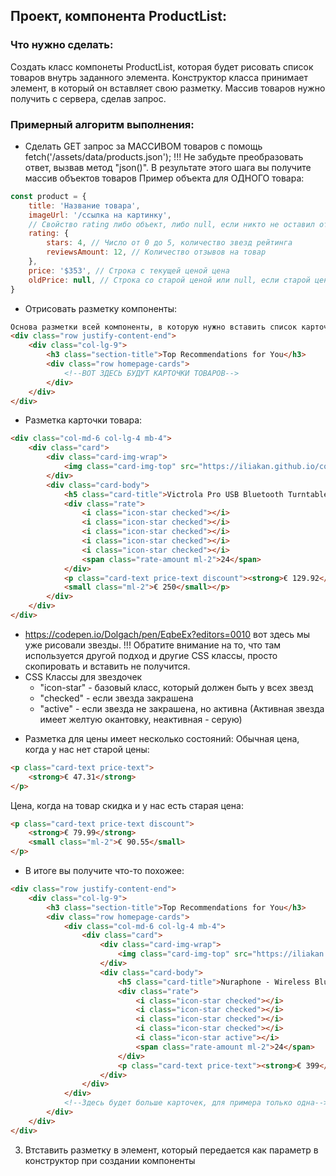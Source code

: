 ## Проект, компонента ProductList:

### Что нужно сделать:
Создать класс компонеты ProductList, которая будет рисовать список товаров внутрь заданного элемента.
Конструктор класса принимает элемент, в который он вставляет свою разметку. Массив товаров нужно получить с сервера, сделав запрос.

### Примерный алгоритм выполнения:

- Сделать GET запрос за МАССИВОМ товаров с помощь fetch('/assets/data/products.json'); !!! Не забудьте преобразовать ответ, вызвав метод "json()". В результате этого шага вы получите массив объектов товаров
Пример объекта для ОДНОГО товара:
```javascript
const product = {
    title: 'Название товара',
    imageUrl: '/ссылка на картинку',
    // Свойство rating либо объект, либо null, если никто не оставил отзыв
    rating: {
        stars: 4, // Число от 0 до 5, количество звезд рейтинга
        reviewsAmount: 12, // Количество отзывов на товар
    },
    price: '$353', // Строка с текущей ценой цена
    oldPrice: null, // Строка со старой ценой или null, если старой цены нет. Если старая цена есть, ее нужно показать
}
```

- Отрисовать разметку компоненты:
```html
Основа разметки всей компоненты, в которую нужно вставить список карточек:
<div class="row justify-content-end">
    <div class="col-lg-9">
        <h3 class="section-title">Top Recommendations for You</h3>
        <div class="row homepage-cards">
            <!--ВОТ ЗДЕСЬ БУДУТ КАРТОЧКИ ТОВАРОВ-->
        </div>
    </div>
</div>
```

- Разметка карточки товара:
```html
<div class="col-md-6 col-lg-4 mb-4">
    <div class="card">
        <div class="card-img-wrap">
            <img class="card-img-top" src="https://iliakan.github.io/course-project/assets/images/turntable.png" alt="Card image cap">
        </div>
        <div class="card-body">
            <h5 class="card-title">Victrola Pro USB Bluetooth Turntable Vinyl to MP3 Function</h5>
            <div class="rate">
                <i class="icon-star checked"></i>
                <i class="icon-star checked"></i>
                <i class="icon-star checked"></i>
                <i class="icon-star checked"></i>
                <i class="icon-star checked"></i>
                <span class="rate-amount ml-2">24</span>
            </div>
            <p class="card-text price-text discount"><strong>€ 129.92</strong>
            <small class="ml-2">€ 250</small></p>
        </div>
    </div>
</div>
```
- https://codepen.io/Dolgach/pen/EqbeEx?editors=0010 вот здесь мы уже рисовали звезды. !!! Обратите внимание на то, что там используется другой подход и другие CSS классы, просто скопировать и вставить не получится.
- CSS Классы для звездочек
    - "icon-star" - базовый класс, который должен быть у всех звезд
    - "checked" - если звезда закрашена
    - "active" - если звезда не закрашена, но активна (Активная звезда имеет желтую окантовку, неактивная - серую)

* Разметка для цены имеет несколько состояний:
Обычная цена, когда у нас нет старой цены:
```html
<p class="card-text price-text">
    <strong>€ 47.31</strong>
</p>
```

Цена, когда на товар скидка и у нас есть старая цена:
```html
<p class="card-text price-text discount">
    <strong>€ 79.99</strong>
    <small class="ml-2">€ 90.55</small>
</p>
```

- В итоге вы получите что-то похожее:
```html
<div class="row justify-content-end">
    <div class="col-lg-9">
        <h3 class="section-title">Top Recommendations for You</h3>
        <div class="row homepage-cards">
            <div class="col-md-6 col-lg-4 mb-4">
                <div class="card">
                    <div class="card-img-wrap">
                        <img class="card-img-top" src="https://iliakan.github.io/course-project/assets/images/headphones.png" alt="Card image cap">
                    </div>
                    <div class="card-body">
                        <h5 class="card-title">Nuraphone - Wireless Bluetooth Over-Ear Headphones</h5>
                        <div class="rate">
                            <i class="icon-star checked"></i>
                            <i class="icon-star checked"></i>
                            <i class="icon-star checked"></i>
                            <i class="icon-star checked"></i>
                            <i class="icon-star active"></i>
                            <span class="rate-amount ml-2">24</span>
                        </div>
                        <p class="card-text price-text"><strong>€ 399</strong></p>
                    </div>
                </div>
            </div>
            <!--Здесь будет больше карточек, для примера только одна-->
        </div>
    </div>
</div>
```

3. Втставить разметку в элемент, который передается как параметр в конструктор при создании компоненты